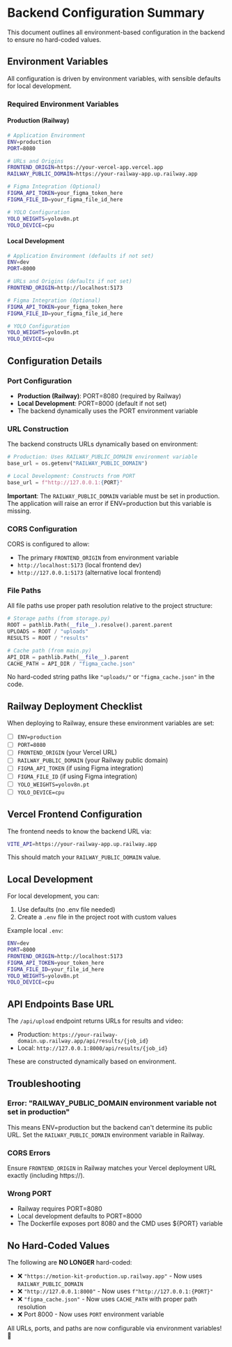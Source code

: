 # Backend Configuration Summary

This document outlines all environment-based configuration in the backend to ensure no hard-coded values.

## Environment Variables

All configuration is driven by environment variables, with sensible defaults for local development.

### Required Environment Variables

#### Production (Railway)
```bash
# Application Environment
ENV=production
PORT=8080

# URLs and Origins
FRONTEND_ORIGIN=https://your-vercel-app.vercel.app
RAILWAY_PUBLIC_DOMAIN=https://your-railway-app.up.railway.app

# Figma Integration (Optional)
FIGMA_API_TOKEN=your_figma_token_here
FIGMA_FILE_ID=your_figma_file_id_here

# YOLO Configuration
YOLO_WEIGHTS=yolov8n.pt
YOLO_DEVICE=cpu
```

#### Local Development
```bash
# Application Environment (defaults if not set)
ENV=dev
PORT=8000

# URLs and Origins (defaults if not set)
FRONTEND_ORIGIN=http://localhost:5173

# Figma Integration (Optional)
FIGMA_API_TOKEN=your_figma_token_here
FIGMA_FILE_ID=your_figma_file_id_here

# YOLO Configuration
YOLO_WEIGHTS=yolov8n.pt
YOLO_DEVICE=cpu
```

## Configuration Details

### Port Configuration
- **Production (Railway)**: PORT=8080 (required by Railway)
- **Local Development**: PORT=8000 (default if not set)
- The backend dynamically uses the PORT environment variable

### URL Construction
The backend constructs URLs dynamically based on environment:

```python
# Production: Uses RAILWAY_PUBLIC_DOMAIN environment variable
base_url = os.getenv("RAILWAY_PUBLIC_DOMAIN")

# Local Development: Constructs from PORT
base_url = f"http://127.0.0.1:{PORT}"
```

**Important**: The `RAILWAY_PUBLIC_DOMAIN` variable must be set in production. The application will raise an error if ENV=production but this variable is missing.

### CORS Configuration
CORS is configured to allow:
- The primary `FRONTEND_ORIGIN` from environment variable
- `http://localhost:5173` (local frontend dev)
- `http://127.0.0.1:5173` (alternative local frontend)

### File Paths
All file paths use proper path resolution relative to the project structure:

```python
# Storage paths (from storage.py)
ROOT = pathlib.Path(__file__).resolve().parent.parent
UPLOADS = ROOT / "uploads"
RESULTS = ROOT / "results"

# Cache path (from main.py)
API_DIR = pathlib.Path(__file__).parent
CACHE_PATH = API_DIR / "figma_cache.json"
```

No hard-coded string paths like `"uploads/"` or `"figma_cache.json"` in the code.

## Railway Deployment Checklist

When deploying to Railway, ensure these environment variables are set:

- [ ] `ENV=production`
- [ ] `PORT=8080`
- [ ] `FRONTEND_ORIGIN` (your Vercel URL)
- [ ] `RAILWAY_PUBLIC_DOMAIN` (your Railway public domain)
- [ ] `FIGMA_API_TOKEN` (if using Figma integration)
- [ ] `FIGMA_FILE_ID` (if using Figma integration)
- [ ] `YOLO_WEIGHTS=yolov8n.pt`
- [ ] `YOLO_DEVICE=cpu`

## Vercel Frontend Configuration

The frontend needs to know the backend URL via:

```bash
VITE_API=https://your-railway-app.up.railway.app
```

This should match your `RAILWAY_PUBLIC_DOMAIN` value.

## Local Development

For local development, you can:
1. Use defaults (no .env file needed)
2. Create a `.env` file in the project root with custom values

Example local `.env`:
```bash
ENV=dev
PORT=8000
FRONTEND_ORIGIN=http://localhost:5173
FIGMA_API_TOKEN=your_token_here
FIGMA_FILE_ID=your_file_id_here
YOLO_WEIGHTS=yolov8n.pt
YOLO_DEVICE=cpu
```

## API Endpoints Base URL

The `/api/upload` endpoint returns URLs for results and video:
- Production: `https://your-railway-domain.up.railway.app/api/results/{job_id}`
- Local: `http://127.0.0.1:8000/api/results/{job_id}`

These are constructed dynamically based on environment.

## Troubleshooting

### Error: "RAILWAY_PUBLIC_DOMAIN environment variable not set in production"
This means ENV=production but the backend can't determine its public URL. Set the `RAILWAY_PUBLIC_DOMAIN` environment variable in Railway.

### CORS Errors
Ensure `FRONTEND_ORIGIN` in Railway matches your Vercel deployment URL exactly (including https://).

### Wrong PORT
- Railway requires PORT=8080
- Local development defaults to PORT=8000
- The Dockerfile exposes port 8080 and the CMD uses ${PORT} variable

## No Hard-Coded Values

The following are **NO LONGER** hard-coded:
- ❌ `"https://motion-kit-production.up.railway.app"` - Now uses `RAILWAY_PUBLIC_DOMAIN`
- ❌ `"http://127.0.0.1:8000"` - Now uses `f"http://127.0.0.1:{PORT}"`
- ❌ `"figma_cache.json"` - Now uses `CACHE_PATH` with proper path resolution
- ❌ Port 8000 - Now uses `PORT` environment variable

All URLs, ports, and paths are now configurable via environment variables! 🎉

